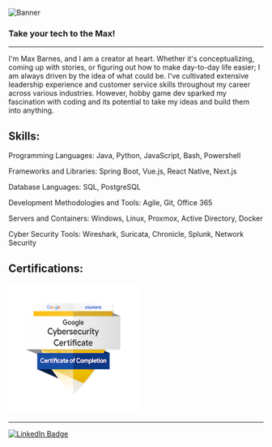 ![Banner](/banner.gif)

### Take your tech to the Max!
------------------------------------------------------------

I'm Max Barnes, and I am a creator at heart. Whether it's conceptualizing, coming up with stories, or figuring out how to make day-to-day life easier; I am always driven by the idea of what could be. I've cultivated extensive leadership experience and customer service skills throughout my career across various industries. However, hobby game dev sparked my fascination with coding and its potential to take my ideas and build them into anything. 

Skills:
--------------------------------------------------------------
Programming Languages: Java, Python, JavaScript, Bash, Powershell

Frameworks and Libraries: Spring Boot, Vue.js, React Native, Next.js

Database Languages: SQL, PostgreSQL

Development Methodologies and Tools: Agile, Git, Office 365 

Servers and Containers: Windows, Linux, Proxmox, Active Directory, Docker

Cyber Security Tools: Wireshark, Suricata, Chronicle, Splunk, Network Security

Certifications:
---------------------------------------------------------------
![Google Cyber Security Certification](/google-cyber-certificate.png)


---------------------------------------------------------------

<div id="badges">
  <a href="https://www.linkedin.com/in/maxbarnesdev/">
    <img src="https://img.shields.io/badge/LinkedIn-blue?style=for-the-badge&logo=linkedin&logoColor=white" alt="LinkedIn Badge" width="150" height=auto/>
  </a>
</div>


